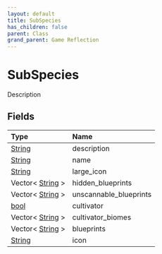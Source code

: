 ```yaml
---
layout: default
title: SubSpecies
has_children: false
parent: Class
grand_parent: Game Reflection
---
```

# SubSpecies
Description 

## Fields

| Type | Name |
|:-------------|:--------------|
| [String](/docs/game-reflection/components/string) | description |
| [String](/docs/game-reflection/components/string) | name |
| [String](/docs/game-reflection/components/string) | large_icon |
| Vector< [String](/docs/game-reflection/components/string) > | hidden_blueprints |
| Vector< [String](/docs/game-reflection/components/string) > | unscannable_blueprints |
| [bool](/docs/game-reflection/components/bool) | cultivator |
| Vector< [String](/docs/game-reflection/components/string) > | cultivator_biomes |
| Vector< [String](/docs/game-reflection/components/string) > | blueprints |
| [String](/docs/game-reflection/components/string) | icon |

